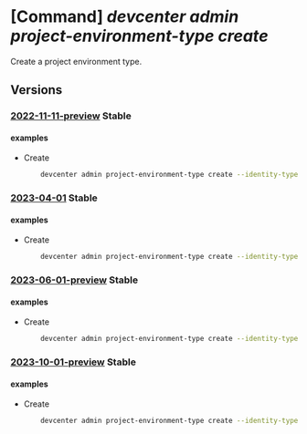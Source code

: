 # [Command] _devcenter admin project-environment-type create_

Create a project environment type.

## Versions

### [2022-11-11-preview](/Resources/mgmt-plane/L3N1YnNjcmlwdGlvbnMve30vcmVzb3VyY2Vncm91cHMve30vcHJvdmlkZXJzL21pY3Jvc29mdC5kZXZjZW50ZXIvcHJvamVjdHMve30vZW52aXJvbm1lbnR0eXBlcy97fQ==/2022-11-11-preview.xml) **Stable**

<!-- mgmt-plane /subscriptions/{}/resourcegroups/{}/providers/microsoft.devcenter/projects/{}/environmenttypes/{} 2022-11-11-preview -->

#### examples

- Create
    ```bash
        devcenter admin project-environment-type create --identity-type "UserAssigned" --user-assigned-identities "{\\"/subscriptions/00000000-0000-0000-0000-000000000000/resourcegroups/identityGroup/providers/Microsoft.ManagedIdentity/userAssignedIdentities/testidentity1\\":{}}" --roles "{\\"4cbf0b6c-e750-441c-98a7-10da8387e4d6\\":{}}" --deployment-target-id "/subscriptions/00000000-0000-0000-0000-000000000000" --status "Enabled" --user-role-assignments "{\\"e45e3m7c-176e-416a-b466-0c5ec8298f8a\\":{\\"roles\\":{\\"4cbf0b6c-e750-441c-98a7-10da8387e4d6\\":{}}}}" --tags CostCenter="RnD" --environment-type-name "{environmentTypeName}" --project-name "ContosoProj" --resource-group "rg1"
    ```

### [2023-04-01](/Resources/mgmt-plane/L3N1YnNjcmlwdGlvbnMve30vcmVzb3VyY2Vncm91cHMve30vcHJvdmlkZXJzL21pY3Jvc29mdC5kZXZjZW50ZXIvcHJvamVjdHMve30vZW52aXJvbm1lbnR0eXBlcy97fQ==/2023-04-01.xml) **Stable**

<!-- mgmt-plane /subscriptions/{}/resourcegroups/{}/providers/microsoft.devcenter/projects/{}/environmenttypes/{} 2023-04-01 -->

#### examples

- Create
    ```bash
        devcenter admin project-environment-type create --identity-type "UserAssigned" --user-assigned-identities "{\\"/subscriptions/00000000-0000-0000-0000-000000000000/resourcegroups/identityGroup/providers/Microsoft.ManagedIdentity/userAssignedIdentities/testidentity1\\":{}}" --roles "{\\"4cbf0b6c-e750-441c-98a7-10da8387e4d6\\":{}}" --deployment-target-id "/subscriptions/00000000-0000-0000-0000-000000000000" --status "Enabled" --user-role-assignments "{\\"e45e3m7c-176e-416a-b466-0c5ec8298f8a\\":{\\"roles\\":{\\"4cbf0b6c-e750-441c-98a7-10da8387e4d6\\":{}}}}" --tags CostCenter="RnD" --environment-type-name "DevTest" --project-name "ContosoProj" --resource-group "rg1"
    ```

### [2023-06-01-preview](/Resources/mgmt-plane/L3N1YnNjcmlwdGlvbnMve30vcmVzb3VyY2Vncm91cHMve30vcHJvdmlkZXJzL21pY3Jvc29mdC5kZXZjZW50ZXIvcHJvamVjdHMve30vZW52aXJvbm1lbnR0eXBlcy97fQ==/2023-06-01-preview.xml) **Stable**

<!-- mgmt-plane /subscriptions/{}/resourcegroups/{}/providers/microsoft.devcenter/projects/{}/environmenttypes/{} 2023-06-01-preview -->

#### examples

- Create
    ```bash
        devcenter admin project-environment-type create --identity-type "UserAssigned" --user-assigned-identities "{\\"/subscriptions/00000000-0000-0000-0000-000000000000/resourcegroups/identityGroup/providers/Microsoft.ManagedIdentity/userAssignedIdentities/testidentity1\\":{}}" --roles "{\\"4cbf0b6c-e750-441c-98a7-10da8387e4d6\\":{}}" --deployment-target-id "/subscriptions/00000000-0000-0000-0000-000000000000" --status "Enabled" --user-role-assignments "{\\"e45e3m7c-176e-416a-b466-0c5ec8298f8a\\":{\\"roles\\":{\\"4cbf0b6c-e750-441c-98a7-10da8387e4d6\\":{}}}}" --tags CostCenter="RnD" --environment-type-name "DevTest" --project-name "ContosoProj" --resource-group "rg1"
    ```

### [2023-10-01-preview](/Resources/mgmt-plane/L3N1YnNjcmlwdGlvbnMve30vcmVzb3VyY2Vncm91cHMve30vcHJvdmlkZXJzL21pY3Jvc29mdC5kZXZjZW50ZXIvcHJvamVjdHMve30vZW52aXJvbm1lbnR0eXBlcy97fQ==/2023-10-01-preview.xml) **Stable**

<!-- mgmt-plane /subscriptions/{}/resourcegroups/{}/providers/microsoft.devcenter/projects/{}/environmenttypes/{} 2023-10-01-preview -->

#### examples

- Create
    ```bash
        devcenter admin project-environment-type create --identity-type "UserAssigned" --user-assigned-identities "{\\"/subscriptions/00000000-0000-0000-0000-000000000000/resourcegroups/identityGroup/providers/Microsoft.ManagedIdentity/userAssignedIdentities/testidentity1\\":{}}" --roles "{\\"4cbf0b6c-e750-441c-98a7-10da8387e4d6\\":{}}" --deployment-target-id "/subscriptions/00000000-0000-0000-0000-000000000000" --status "Enabled" --user-role-assignments "{\\"e45e3m7c-176e-416a-b466-0c5ec8298f8a\\":{\\"roles\\":{\\"4cbf0b6c-e750-441c-98a7-10da8387e4d6\\":{}}}}" --tags CostCenter="RnD" --environment-type-name "DevTest" --project-name "ContosoProj" --resource-group "rg1"
    ```
